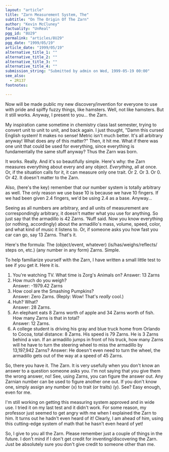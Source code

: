 ```yaml
---
layout: "article"
title: "Zarn Measurement System, The"
subtitle: "On The Origin Of The Zarn"
author: "Kevin McCluney"
factuality: "UnReal"
pgg_id: "8U29"
permalink: "articles/8U29"
pgg_date: "1999/05/19"
article_date: "1999/05/19"
alternative_title_1: ""
alternative_title_2: ""
alternative_title_3: ""
alternative_title_4: ""
submission_string: "Submitted by admin on Wed, 1999-05-19 00:00"
see_also:
  - 2R137
footnotes: 

---
```

<div>
<p>Now will be made public my new discovery/invention for everyone to use with pride and spiffy fuzzy things, like hamsters. Well, not like hamsters. But it still works. Anyway, I present to you... the Zarn.</p>
<p>My inspiration came sometime in chemistry class last semester, trying to convert unit to unit to unit, and back again. I just thought, "Damn this cursed English system! It makes no sense! Metric isn't much better. It's all arbitrary anyway! What does any of this matter?" Then, it hit me. What if there was one unit that could be used for everything, since everything is fundamentally the same stuff anyway? Thus the Zarn was born.</p>
<p>It works. Really. And it's so beautifully simple. Here's why: the Zarn measures everything about every and any object. <em>Everything</em>, all at once. Or, if the situation calls for it, it can measure only one trait. Or 2. Or 3. Or 0. Or 42. It doesn't matter to the Zarn.</p>
<p>Also, (here's the key) remember that our number system is totally arbitrary as well. The only reason we use base 10 is because we have 10 fingers. If we had been given 2.4 fingers, we'd be using 2.4 as a base. Anyway...</p>
<p>Seeing as all numbers are arbitrary, and all units of measurement are correspondingly arbitrary, it doesn't matter what you use for anything. So just say that the armadillo is 42 Zarns. 'Nuff said. Now you know everything (or nothing, accordingly) about the armadillo's mass, volume, speed, color, and what kind of music it listens to. Or, if someone asks you how fast you car can go, say 13 Zarns. That's it.</p>
<p>Here's the formula: The (object/event, whatever) (is/has/weighs/reflects/ steps on, etc.) (any number in any form) Zarns. Simple.</p>
<p>To help familiarize yourself with the Zarn, I have written a small little test to see if you get it. Here it is.</p>
<ol>
<li value="1">You're watching TV. What time is Zorg's Animals on? Answer: 13 Zarns</li>
<li value="2">How much do you weigh?<br>
Answer: -1979.42 Zarns</li>
<li value="3">How cool are the Smashing Pumpkins?<br>
Answer: Zero Zarns. (Reply: Wow! That's <em>really</em> cool.)</li>
<li value="4">Huh? What?<br>
Answer: 28 Zarns.</li>
<li value="5">An elephant eats 8 Zarns worth of apple and 34 Zarns worth of fish. How many Zarns is that in total?<br>
Answer: 12 Zarns.</li>
<li value="6">A college student is driving his gray and blue truck home from Orlando to Cocoa, total distance: 8 Zarns. His speed is 79 Zarns. He is 3 Zarns behind a van. If an armadillo jumps in front of his truck, how many Zarns will he have to turn the steering wheel to miss the armadillo by 13,197,942 Zarns? Answer: He doesn't even need to turn the wheel, the armadillo gets out of the way at a speed of 45 Zarns.</li>
</ol>
<p>So, there you have it. The Zarn. It is very usefully when you don't know an answer to a question someone asks you. I'm not saying that you give them the wrong answer, no! See, using Zarns, you can figure the answer out. Any Zarnian number can be used to figure another one out. If you don't know one, simply assign any number (x) to trait (or traits) (y). See? Easy enough, even for me.</p>
<p>I'm still working on getting this measuring system approved and in wide use. I tried it on my last test and it didn't work. For some reason, my professor just seemed to get angry with me when I explained the Zarn to him. It turns out he hadn't even heard of it! Clearly, I am ahead of him, using this cutting-edge system of math that he hasn't even heard of yet!</p>
<p>So, I give to you all the Zarn. Please remember just a couple of things in the future. I don't mind if I don't get credit for inventing/discovering the Zarn. Just be absolutely sure you don't give credit to someone other than me.</p>
</div>

